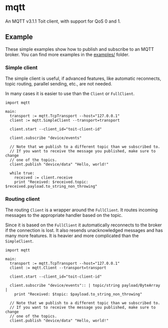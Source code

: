 # mqtt

An MQTT v3.1.1 Toit client, with support for QoS 0 and 1.

## Example

These simple examples show how to publish and subscribe to an MQTT broker. You
can find more examples in the [examples/](examples/) folder.

### Simple client

The simple client is useful, if advanced features, like automatic
reconnects, topic routing, parallel sending, etc., are not needed.

In many cases it is easier to use than the `Client` or `FullClient`.

```toit
import mqtt

main:
  transport := mqtt.TcpTransport --host="127.0.0.1"
  client := mqtt.SimpleClient --transport=transport

  client.start --client_id="toit-client-id"

  client.subscribe "device/events"

  // Note that we publish to a different topic than we subscribed to.
  // If you want to receive the message you published, make sure to change
  // one of the topics.
  client.publish "device/data" "Hello, world!"

  while true:
    received := client.receive
    print "Received: $received.topic: $received.payload.to_string_non_throwing"
```

### Routing client

The routing `Client` is a wrapper around the `FullClient`. It routes incoming
messages to the appropriate handler based on the topic.

Since it is based on the `FullClient` it automatically reconnects to the broker
if the connection is lost. It also resends unacknowledged messages and has
many more features. It is heavier and more complicated than the `SimpleClient`.

```toit
import mqtt

main:
  transport := mqtt.TcpTransport --host="127.0.0.1"
  client := mqtt.Client --transport=transport

  client.start --client_id="toit-client-id"

  client.subscribe "device/events":: | topic/string payload/ByteArray |
    print "Received: $topic: $payload.to_string_non_throwing"

  // Note that we publish to a different topic than we subscribed to.
  // If you want to receive the message you published, make sure to change
  // one of the topics.
  client.publish "device/data" "Hello, world!"
```
